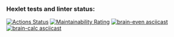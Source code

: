 ### Hexlet tests and linter status:
[![Actions Status](https://github.com/DZharenko/python-project-49/actions/workflows/hexlet-check.yml/badge.svg)](https://github.com/DZharenko/python-project-49/actions)
[![Maintainability Rating](https://sonarcloud.io/api/project_badges/measure?project=DZharenko_python-project-49&metric=sqale_rating)](https://sonarcloud.io/summary/new_code?id=DZharenko_python-project-49)
[![brain-even asciicast](https://asciinema.org/a/DTE1NcV1tRo2f73GB0wO9cbmX.svg)](https://asciinema.org/a/DTE1NcV1tRo2f73GB0wO9cbmX)
[![brain-calc asciicast](https://asciinema.org/a/QfavDy5Wcbso00yOe3QzODp19.svg)](https://asciinema.org/a/QfavDy5Wcbso00yOe3QzODp19)
